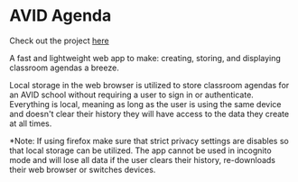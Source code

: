 # AVID Agenda

Check out the project [here](https://bredue.github.io/avid-agenda/)

A fast and lightweight web app to make: creating, storing, and displaying classroom agendas a breeze.

Local storage in the web browser is utilized to store classroom agendas for an AVID school without requiring a user to sign in or authenticate. Everything is local, meaning as long as the user is using the same device and doesn't clear their history they will have access to the data they create at all times.

*Note: If using firefox make sure that strict privacy settings are disables so that local storage can be utilized. The app cannot be used in incognito mode and will lose all data if the user clears their history, re-downloads their web browser or switches devices.